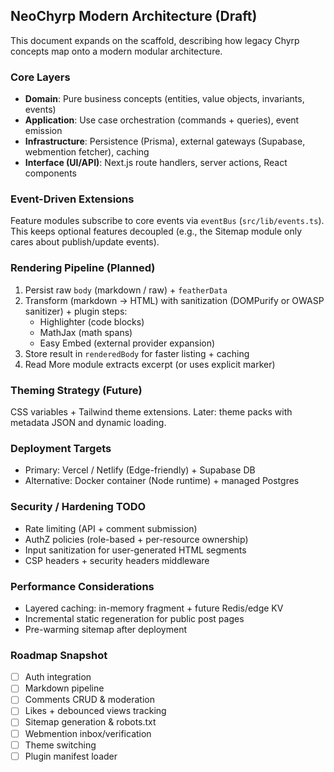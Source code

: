 ## NeoChyrp Modern Architecture (Draft)

This document expands on the scaffold, describing how legacy Chyrp concepts map onto a modern modular architecture.

### Core Layers
- **Domain**: Pure business concepts (entities, value objects, invariants, events)
- **Application**: Use case orchestration (commands + queries), event emission
- **Infrastructure**: Persistence (Prisma), external gateways (Supabase, webmention fetcher), caching
- **Interface (UI/API)**: Next.js route handlers, server actions, React components

### Event-Driven Extensions
Feature modules subscribe to core events via `eventBus` (`src/lib/events.ts`). This keeps optional features decoupled (e.g., the Sitemap module only cares about publish/update events).

### Rendering Pipeline (Planned)
1. Persist raw `body` (markdown / raw) + `featherData`
2. Transform (markdown -> HTML) with sanitization (DOMPurify or OWASP sanitizer) + plugin steps:
   - Highlighter (code blocks)
   - MathJax (math spans)
   - Easy Embed (external provider expansion)
3. Store result in `renderedBody` for faster listing + caching
4. Read More module extracts excerpt (or uses explicit marker)

### Theming Strategy (Future)
CSS variables + Tailwind theme extensions. Later: theme packs with metadata JSON and dynamic loading.

### Deployment Targets
- Primary: Vercel / Netlify (Edge-friendly) + Supabase DB
- Alternative: Docker container (Node runtime) + managed Postgres

### Security / Hardening TODO
- Rate limiting (API + comment submission)
- AuthZ policies (role-based + per-resource ownership)
- Input sanitization for user-generated HTML segments
- CSP headers + security headers middleware

### Performance Considerations
- Layered caching: in-memory fragment + future Redis/edge KV
- Incremental static regeneration for public post pages
- Pre-warming sitemap after deployment

### Roadmap Snapshot
- [ ] Auth integration
- [ ] Markdown pipeline
- [ ] Comments CRUD & moderation
- [ ] Likes + debounced views tracking
- [ ] Sitemap generation & robots.txt
- [ ] Webmention inbox/verification
- [ ] Theme switching
- [ ] Plugin manifest loader
